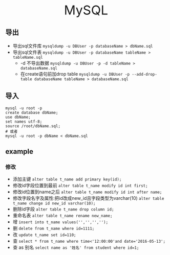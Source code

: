 <div style="text-align: center;font-size: 40px;">MySQL</div>

## 导出

- 导出sql文件库 `mysqldump -u DBUser -p databaseName > dbName.sql`
- 导出sql文件表 `mysqldump -u DBUser -p databaseName tableName > tableName.sql`
    - -d 不导出数据 `mysqldump -u DBUser -p -d tableName > databaseName.sql`
    - 在create语句前加drop table `mysqldump -u DBUser -p --add-drop-table databaseName tableName > databaseName.sql`

## 导入

```shell
mysql -u root -p
create database dbName;
use dbName;
set names utf-8;
source /root/dbName.sql;
# 或者
mysql -u root -p dbName < dbName.sql
```

## example

### 修改

- 添加主键 `alter table t_name add primary key(id);`
- 修改id字段位置到最前 `alter table t_name modify id int first;`
- 修改id位置到name之后 `alter table t_name modify id int after name;`
- 修改字段名字及属性:把id改成new_id且字段类型为varchar(10) `alter table t_name change id new_id varchar(10);`
- 删除id字段 `alter table t_name drop column id;`
- 重命名表 `alter table t_name rename new_name;`
- 增 `insert into t_name values('','','','');`
- 删 `delete from t_name where id=1111;`
- 改 `update t_name set id=110;`
- 查 `select * from t_name where time<'12:00:00'and date='2016-05-13';`
- 查 as 别名 `select name as '姓名' from student where id=1;`